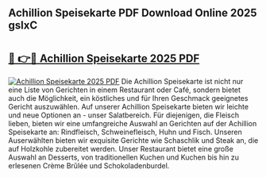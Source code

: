## Achillion Speisekarte PDF Download Online 2025 gslxC

# <h2><a href="http://gcalqr.nevu.top/?p=Achillion+Speisekarte">🔗 👉🔴 Achillion Speisekarte 2025 PDF</a></h2>

[![Achillion Speisekarte 2025 PDF](https://i.imgur.com/dBaPXMq.png)](http://gcalqr.nevu.top/?p=Achillion+Speisekarte)
Die Achillion Speisekarte ist nicht nur eine Liste von Gerichten in einem Restaurant oder Café, sondern bietet auch die Möglichkeit, ein köstliches und für Ihren Geschmack geeignetes Gericht auszuwählen. Auf unserer Achillion Speisekarte bieten wir leichte und neue Optionen an - unser Salatbereich. Für diejenigen, die Fleisch lieben, bieten wir eine umfangreiche Auswahl an Gerichten auf der Achillion Speisekarte an: Rindfleisch, Schweinefleisch, Huhn und Fisch. Unseren Auserwählten bieten wir exquisite Gerichte wie Schaschlik und Steak an, die auf Holzkohle zubereitet werden. Unser Restaurant bietet eine große Auswahl an Desserts, von traditionellen Kuchen und Kuchen bis hin zu erlesenen Crème Brûlée und Schokoladenburdel.
